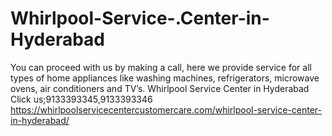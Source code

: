 # Whirlpool-Service-.Center-in-Hyderabad
You can proceed with us by making a call, here we provide service for all types of home appliances like washing machines, refrigerators, microwave ovens, air conditioners and TV’s. Whirlpool Service Center in Hyderabad Click us;9133393345,9133393346   https://whirlpoolservicecentercustomercare.com/whirlpool-service-center-in-hyderabad/
